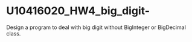 # U10416020_HW4_big_digit-
Design a program to deal with big digit without BigInteger or BigDecimal class.
